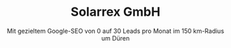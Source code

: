---
title: "Solarrex GmbH"
subtitle: "Mit gezieltem Google-SEO von 0 auf 30 Leads pro Monat im 150 km-Radius um Düren"
story: |
   Solarrex war ein neues Unternehmen im Markt für Photovoltaik-Installationen – ohne Markenbekanntheit, ohne Website-Traffic und ohne Google-Präsenz. Das Ziel war klar: durch gezielte SEO-Maßnahmen sollte eine starke organische Sichtbarkeit aufgebaut werden, um regelmäßig Anfragen potenzieller Kunden zu generieren.

   Bereits nach drei Monaten war Solarrex im Umkreis von 150 Kilometern rund um Düren für relevante Suchbegriffe in den Google-Suchergebnissen ganz vorne mit dabei. Der Firmenname wurde sichtbar, Vertrauen wurde aufgebaut – und monatlich gingen etwa zehn qualifizierte Leads ein.

   Das Besondere: All das wurde ohne laufende Werbekosten wie Google Ads oder Meta-Kampagnen erreicht. Durch diese organische Sichtbarkeit konnte ein nachhaltiges Fundament für langfristiges Wachstum geschaffen werden – unabhängig von bezahlter Werbung und gestützt auf ein starkes Google-Ranking.
images:
  - "/images/projekte/solarrex1.png"
  - "/images/projekte/solarrex2.png"
  - "/images/projekte/solarrex3.png"


video: "/videos/solarrex.mp4"
numbers: |
  • Leads pro Monat von 0 auf ca. 30 gesteigert  
  • 0 € Werbebudget für Google Ads, Meta Ads & Co.  
  • Nachhaltiges, organisches Wachstum ohne zusätzliche Ausgaben  
  • Tägliche Impressionen von 30 auf über 500 erhöht  
  • Monatliche Website-Klicks von 20 auf über 160 gesteigert  
---
